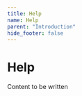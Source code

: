 ```yaml
---
title: Help
name: Help
parent: "Introduction"
hide_footer: false
---
```

<h1 class="margin-top-zero">Help</h1>
<p>Content to be written</p>